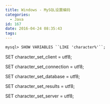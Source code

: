 ```yaml
---
title: Windows - MySQL设置编码
categories:
  - Java
id: 167
date: 2016-04-24 08:35:43
tags:
---
```


`mysql> SHOW VARIABLES ``LIKE`<span style="font-family: Consolas, 'Bitstream Vera Sans Mono', 'Courier New', Courier, monospace; letter-spacing: normal; line-height: 13.75px; white-space: pre;"> </span>`'character%'``;`

SET character_set_client = utf8;

SET character_set_connection = utf8;

SET character_set_database = utf8;

SET character_set_results = utf8;

SET character_set_server = utf8;
